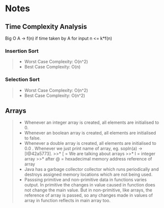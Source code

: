 # Notes
## Time Complexity Analysis
Big O 
A -> f(n)
if time taken by A for input n <= k*f(n)
### Insertion Sort
>* Worst Case Complexity: O(n^2)
>* Best Case Complexity: O(n)

### Selection Sort
>* Worst Case Complexity: O(n^2)
>* Best Case Complexity: O(n^2)

## Arrays
>* Whenever an integer array is created, all elements are initialised to 0.
>* Whenever an boolean array is created, all elements are initialised to false.
>* Whenever a double array is created, all elements are initialised to 0.0 .
> Whenever we just print name of array, eg. sopln(a) -> [I@42a5773]. 
    >>* [ =  We are talking about arrays
    >>* I = integer array
    >>* after @ = hexadecimal memory address reference of array
>* Java has a garbage collector collector which runs periodically and destroys assigned memory locations which are not being used.
>* Passsing primitive and non-primitive data in functions varies output. In primitive the changes in value caused in function does not change the main value. But in non-primitive, like arrays, the reference of array is passed, so any changes made in values of array in function reflects in main array too.